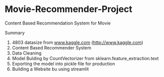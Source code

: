 # Movie-Recommender-Project
Content Based Recommendation System for Movie

Summary

1. 4803 datasize from www.kaggle.com (http://www.kaggle.com)
2. Content Based Recommender System
3. Data Cleaning
4. Model Bulding by CountVectorizer from sklearn.feature_extraction.text
5. Exporting the model into pickle file for production
6. Building a Website bu using streamlit
